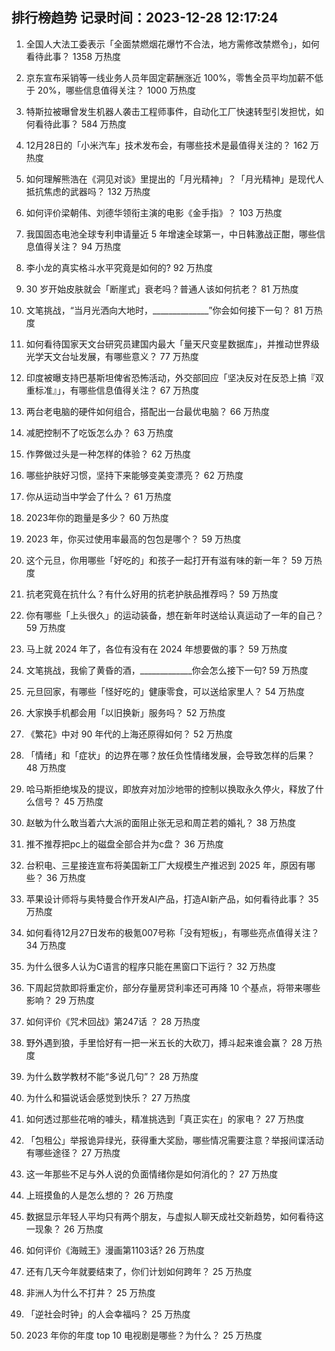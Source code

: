 
## 排行榜趋势 记录时间：2023-12-28 12:17:24
  
  1. 全国人大法工委表示「全面禁燃烟花爆竹不合法，地方需修改禁燃令」，如何看待此事？ 1358 万热度
    
  2. 京东宣布采销等一线业务人员年固定薪酬涨近 100%，零售全员平均加薪不低于 20%，哪些信息值得关注？ 1000 万热度
    
  3. 特斯拉被曝曾发生机器人袭击工程师事件，自动化工厂快速转型引发担忧，如何看待此事？ 584 万热度
    
  4. 12月28日的「小米汽车」技术发布会，有哪些技术是最值得关注的？ 162 万热度
    
  5. 如何理解熊浩在《洞见对谈》里提出的「月光精神」？「月光精神」是现代人抵抗焦虑的武器吗？ 132 万热度
    
  6. 如何评价梁朝伟、刘德华领衔主演的电影《金手指》？ 103 万热度
    
  7. 我国固态电池全球专利申请量近 5 年增速全球第一，中日韩激战正酣，哪些信息值得关注？ 94 万热度
    
  8. 李小龙的真实格斗水平究竟是如何的? 92 万热度
    
  9. 30 岁开始皮肤就会「断崖式」衰老吗？普通人该如何抗老？ 81 万热度
    
  10. 文笔挑战，“当月光洒向大地时，______________”你会如何接下一句？ 81 万热度
    
  11. 如何看待国家天文台研究员建国内最大「量天尺变星数据库」，并推动世界级光学天文台址发展，有哪些意义？ 77 万热度
    
  12. 印度被曝支持巴基斯坦俾省恐怖活动，外交部回应「坚决反对在反恐上搞『双重标准』」，有哪些信息值得关注？ 67 万热度
    
  13. 两台老电脑的硬件如何组合，搭配出一台最优电脑？ 66 万热度
    
  14. 减肥控制不了吃饭怎么办？ 63 万热度
    
  15. 作弊做过头是一种怎样的体验？ 62 万热度
    
  16. 哪些护肤好习惯，坚持下来能够变美变漂亮？ 62 万热度
    
  17. 你从运动当中学会了什么？ 61 万热度
    
  18. 2023年你的跑量是多少？ 60 万热度
    
  19. 2023 年，你买过使用率最高的包包是哪个？ 59 万热度
    
  20. 这个元旦，你用哪些「好吃的」和孩子一起打开有滋有味的新一年？ 59 万热度
    
  21. 抗老究竟在抗什么？有什么好用的抗老护肤品推荐吗？ 59 万热度
    
  22. 你有哪些「上头很久」的运动装备，想在新年时送给认真运动了一年的自己？ 59 万热度
    
  23. 马上就 2024 年了，各位有没有在 2024 年想要做的事？ 59 万热度
    
  24. 文笔挑战，我偷了黄昏的酒，_____________你会怎么接下一句? 59 万热度
    
  25. 元旦回家，有哪些「怪好吃的」健康零食，可以送给家里人？ 54 万热度
    
  26. 大家换手机都会用「以旧换新」服务吗？ 52 万热度
    
  27. 《繁花》中对 90 年代的上海还原得如何？ 52 万热度
    
  28. 「情绪」和「症状」的边界在哪？放任负性情绪发展，会导致怎样的后果？ 48 万热度
    
  29. 哈马斯拒绝埃及的提议，即放弃对加沙地带的控制以换取永久停火，释放了什么信号？ 45 万热度
    
  30. 赵敏为什么敢当着六大派的面阻止张无忌和周芷若的婚礼？ 38 万热度
    
  31. 推不推荐把pc上的磁盘全部合并为c盘？ 36 万热度
    
  32. 台积电、三星接连宣布将美国新工厂大规模生产推迟到 2025 年，原因有哪些？ 36 万热度
    
  33. 苹果设计师将与奥特曼合作开发AI产品，打造AI新产品，如何看待此事？ 35 万热度
    
  34. 如何看待12月27日发布的极氪007号称「没有短板」，有哪些亮点值得关注？ 34 万热度
    
  35. 为什么很多人认为C语言的程序只能在黑窗口下运行？ 32 万热度
    
  36. 下周起贷款即将重定价，部分存量房贷利率还可再降 10 个基点，将带来哪些影响？ 29 万热度
    
  37. 如何评价《咒术回战》第247话 ？ 28 万热度
    
  38. 野外遇到狼，手里恰好有一把一米五长的大砍刀，搏斗起来谁会赢？ 28 万热度
    
  39. 为什么数学教材不能“多说几句”？ 28 万热度
    
  40. 为什么和猫说话会感觉到快乐？ 27 万热度
    
  41. 如何透过那些花哨的噱头，精准挑选到「真正实在」的家电？ 27 万热度
    
  42. 「包租公」举报诡异绿光，获得重大奖励，哪些情况需要注意？举报间谍活动有哪些途径？ 27 万热度
    
  43. 这一年那些不足与外人说的负面情绪你是如何消化的？ 27 万热度
    
  44. 上班摸鱼的人是怎么想的？ 26 万热度
    
  45. 数据显示年轻人平均只有两个朋友，与虚拟人聊天成社交新趋势，如何看待这一现象？ 26 万热度
    
  46. 如何评价《海贼王》漫画第1103话? 26 万热度
    
  47. 还有几天今年就要结束了，你们计划如何跨年？ 25 万热度
    
  48. 非洲人为什么不打井？ 25 万热度
    
  49. 「逆社会时钟」的人会幸福吗？ 25 万热度
    
  50. 2023 年你的年度 top 10 电视剧是哪些？为什么？ 25 万热度
    
